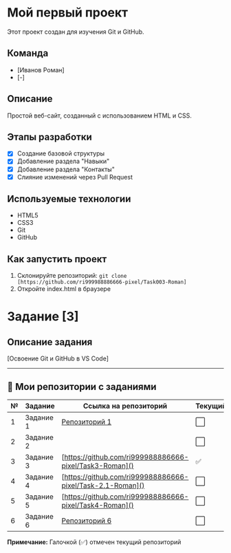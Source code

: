 # Мой первый проект

Этот проект создан для изучения Git и GitHub.

## Команда
- [Иванов Роман] 
- [-]

## Описание
Простой веб-сайт, созданный с использованием HTML и CSS.

## Этапы разработки
- [x] Создание базовой структуры
- [x] Добавление раздела "Навыки"
- [x] Добавление раздела "Контакты"
- [x] Слияние изменений через Pull Request

## Используемые технологии
- HTML5
- CSS3
- Git
- GitHub

## Как запустить проект
1. Склонируйте репозиторий: `git clone [https://github.com/ri999988886666-pixel/Task003-Roman]`
2. Откройте index.html в браузере

# Задание [3]

## Описание задания
[Освоение Git и GitHub в VS Code]

---

## 📁 Мои репозитории с заданиями

| № | Задание | Ссылка на репозиторий | Текущий |
|---|---------|----------------------|---------|
| 1 | Задание 1 | [Репозиторий 1]() | ⬜ |
| 2 | Задание 2 | []() | ⬜ |
| 3 | Задание 3 | [https://github.com/ri999988886666-pixel/Task3-Roman]() | ✅ |
| 4 | Задание 4 | [https://github.com/ri999988886666-pixel/Task-2.1-Roman]() | ⬜ |
| 5 | Задание 5 | [https://github.com/ri999988886666-pixel/Task4-Roman]() | ⬜ |
| 6 | Задание 6 | [Репозиторий 6]() | ⬜ |

**Примечание:** Галочкой (✅) отмечен текущий репозиторий
